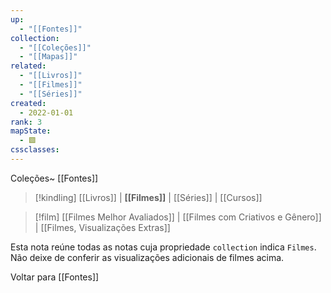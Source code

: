 ```yaml
---
up:
  - "[[Fontes]]"
collection:
  - "[[Coleções]]"
  - "[[Mapas]]"
related:
  - "[[Livros]]"
  - "[[Filmes]]"
  - "[[Séries]]"
created:
  - 2022-01-01
rank: 3
mapState:
  - 🟩
cssclasses: 
---
```

Coleções~ [[Fontes]]

> [!kindling] [[Livros]] | **[[Filmes]]** | [[Séries]] | [[Cursos]] 

> [!film] [[Filmes Melhor Avaliados]] | [[Filmes com Criativos e Gênero]] | [[Filmes, Visualizações Extras]] 

Esta nota reúne todas as notas cuja propriedade `collection` indica `Filmes`. Não deixe de conferir as visualizações adicionais de filmes acima.

Voltar para [[Fontes]]